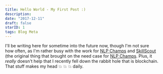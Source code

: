 ```yaml
---
title: Hello World - My First Post :)
description:
date: "2017-12-11"
draft: false
starID: 1
tags: Blog Meta
---
```


I'll be writing here for sometime into the future now, though I'm not sure how often, as I'm rather busy with the work for [NLP Champs](https://nlp-champs.chrisfrew.in) and [SkillScout](https://skillscout.herokuapp.com) (the original thing that brought on the need case for [NLP Champs](https://nlp-champs.chrisfrew.in). Plus, it _really_ doesn't help that I recently fell down the rabbit hole that is blockchain. That stuff makes my head :boom: :boom: :boom: daily.
